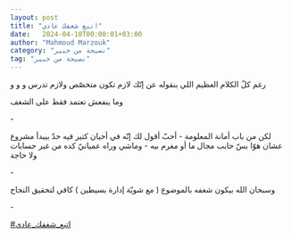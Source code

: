 ```yaml
---
layout: post
title: "اتبع شغفك عادي"
date:   2024-04-10T00:00:01+03:00
author: "Mahmoud Marzouk"
category: "نصيحة من خبير"
tag: "نصيحة من خبير"
---
```



رغم كلّ الكلام العظيم اللي بنقوله عن إنّك لازم تكون متخصّص
ولازم تدرس و و و

وما ينفعش تعتمد فقط على الشغف

\-

لكن من باب أمانة المعلومة - أحبّ أقول لك إنّه في أحيان
كتير فيه حدّ بيبدأ مشروع عشان هوّا بسّ حابب مجال ما أو مغرم بيه - وماشي
وراه عميانيّ كده من غير حسابات ولا حاجة

\-

وسبحان الله بيكون شغفه بالموضوع ( مع شويّة إدارة بسيطين )
كافي لتحقيق النجاح

\-

[<u>\#اتبع\_شغفك\_عادي</u>](https://www.facebook.com/hashtag/%D8%A7%D8%AA%D8%A8%D8%B9_%D8%B4%D8%BA%D9%81%D9%83_%D8%B9%D8%A7%D8%AF%D9%8A?__eep__=6&__cft__%5b0%5d=AZUtODSQU_IIwbAMj02CF8EZI4uX-akQoKv4LbcYglHxMEcm_9-PrUGLGvIVGeX6kzP2SPNCssj4fnwxAk8tPHXnVLX5nuhr3KmqG-v7N1A69_dw4QgHI8hBeZ3vn_zFErejqVZ0_CFJR144gdEeSS4WYv3nr790scDYytJfqfCSDg&__tn__=*NK-R)
